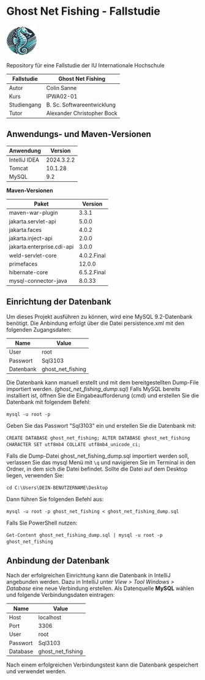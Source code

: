 # Ghost Net Fishing - Fallstudie
<img height="80" src="/geisternetzverwaltung/src/main/webapp/logoGhostNet_ohneBG.png" width="80"/>

Repository für eine Fallstudie der IU Internationale Hochschule

| Fallstudie  | Ghost Net Fishing          |
|-------------|----------------------------|
| Autor       | Colin Sanne                |
| Kurs        | IPWA02-01                  |
| Studiengang | B. Sc. Softwareentwicklung |
| Tutor       | Alexander Christopher Bock |

## Anwendungs- und Maven-Versionen

| Anwendung     | Version    |
|---------------|------------|
| IntelliJ IDEA | 2024.3.2.2 |
| Tomcat        | 10.1.28    |
| MySQL         | 9.2        |

**Maven-Versionen**

| Paket                      | Version     |
|----------------------------|-------------|
| maven-war-plugin           | 3.3.1       |
| jakarta.servlet-api        | 5.0.0       |
| jakarta.faces              | 4.0.2       |
| jakarta.inject-api         | 2.0.0       |
| jakarta.enterprise.cdi-api | 3.0.0       |
| weld-servlet-core          | 4.0.2.Final |
| primefaces                 | 12.0.0      |
| hibernate-core             | 6.5.2.Final |
| mysql-connector-java       | 8.0.33      |


## Einrichtung der Datenbank
Um dieses Projekt ausführen zu können, wird eine MySQL 9.2-Datenbank benötigt. 
Die Anbindung erfolgt über die Datei persistence.xml mit den folgenden Zugangsdaten:

| Name      | Value             |
|-----------|-------------------|
| User      | root              |
| Passwort  | Sql3103           |
| Datenbank | ghost_net_fishing |

Die Datenbank kann manuell erstellt und mit dem bereitgestellten Dump-File importiert werden. _(ghost_net_fishing_dump.sql)_
Falls MySQL bereits installiert ist, öffnen Sie die Eingabeaufforderung (cmd) und erstellen Sie die Datenbank mit folgendem Befehl:

`mysql -u root -p`

Geben Sie das Passwort "Sql3103" ein und erstellen Sie die Datenbank mit:

`CREATE DATABASE ghost_net_fishing;
ALTER DATABASE ghost_net_fishing CHARACTER SET utf8mb4 COLLATE utf8mb4_unicode_ci;`

Falls die Dump-Datei ghost_net_fishing_dump.sql importiert werden soll, verlassen Sie das mysql Menü mit `\q` und navigieren Sie im Terminal in den Ordner, in dem sich die Datei befindet. 
Sollte die Datei auf dem Desktop liegen, verwenden Sie:

`cd C:\Users\DEIN-BENUTZERNAME\Desktop`

Dann führen Sie folgenden Befehl aus:

`mysql -u root -p ghost_net_fishing < ghost_net_fishing_dump.sql`

Falls Sie PowerShell nutzen:

`Get-Content ghost_net_fishing_dump.sql | mysql -u root -p ghost_net_fishing`

## Anbindung der Datenbank
Nach der erfolgreichen Einrichtung kann die Datenbank in IntelliJ angebunden werden. 
Dazu in IntelliJ unter _View > Tool Windows > Database_ eine neue Verbindung erstellen. 
Als Datenquelle **MySQL** wählen und folgende Verbindungsdaten eintragen:

| Name     | Value             |
|----------|-------------------|
| Host     | localhost         |
| Port     | 3306              |
| User     | root              |
| Passwort | Sql3103           |
| Database | ghost_net_fishing |

Nach einem erfolgreichen Verbindungstest kann die Datenbank gespeichert und verwendet werden.

